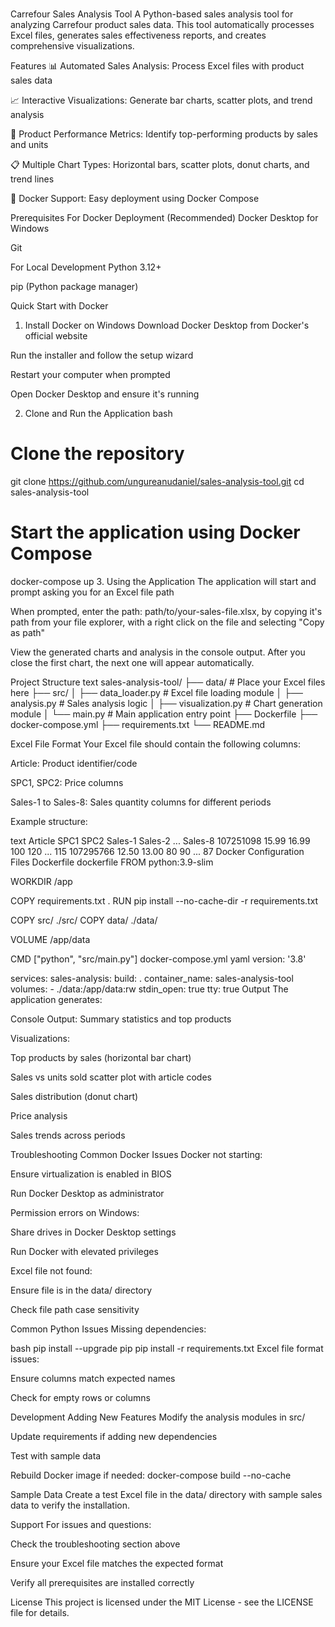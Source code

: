 #

Carrefour Sales Analysis Tool
A Python-based sales analysis tool for analyzing Carrefour product sales data. This tool automatically processes Excel files, generates sales effectiveness reports, and creates comprehensive visualizations.

Features
📊 Automated Sales Analysis: Process Excel files with product sales data

📈 Interactive Visualizations: Generate bar charts, scatter plots, and trend analysis

🎯 Product Performance Metrics: Identify top-performing products by sales and units

📋 Multiple Chart Types: Horizontal bars, scatter plots, donut charts, and trend lines

🐳 Docker Support: Easy deployment using Docker Compose

Prerequisites
For Docker Deployment (Recommended)
Docker Desktop for Windows

Git

For Local Development
Python 3.12+

pip (Python package manager)

Quick Start with Docker
1. Install Docker on Windows
Download Docker Desktop from Docker's official website

Run the installer and follow the setup wizard

Restart your computer when prompted

Open Docker Desktop and ensure it's running

2. Clone and Run the Application
bash
# Clone the repository
git clone https://github.com/ungureanudaniel/sales-analysis-tool.git
cd sales-analysis-tool

# Start the application using Docker Compose
docker-compose up
3. Using the Application
The application will start and prompt asking you for an Excel file path

When prompted, enter the path: path/to/your-sales-file.xlsx, by copying it's path from your file explorer, with a right click on the file and selecting "Copy as path"

View the generated charts and analysis in the console output. After you close the first chart, the next one will appear automatically.

Project Structure
text
sales-analysis-tool/
├── data/                   # Place your Excel files here
├── src/
│   ├── data_loader.py     # Excel file loading module
│   ├── analysis.py        # Sales analysis logic
│   ├── visualization.py   # Chart generation module
│   └── main.py           # Main application entry point
├── Dockerfile
├── docker-compose.yml
├── requirements.txt
└── README.md

Excel File Format
Your Excel file should contain the following columns:

Article: Product identifier/code

SPC1, SPC2: Price columns

Sales-1 to Sales-8: Sales quantity columns for different periods

Example structure:

text
Article    SPC1   SPC2   Sales-1   Sales-2   ...   Sales-8
107251098  15.99  16.99  100       120       ...   115
107295766  12.50  13.00  80        90        ...   87
Docker Configuration Files
Dockerfile
dockerfile
FROM python:3.9-slim

WORKDIR /app

COPY requirements.txt .
RUN pip install --no-cache-dir -r requirements.txt

COPY src/ ./src/
COPY data/ ./data/

VOLUME /app/data

CMD ["python", "src/main.py"]
docker-compose.yml
yaml
version: '3.8'

services:
  sales-analysis:
    build: .
    container_name: sales-analysis-tool
    volumes:
      - ./data:/app/data:rw
    stdin_open: true
    tty: true
Output
The application generates:

Console Output: Summary statistics and top products

Visualizations:

Top products by sales (horizontal bar chart)

Sales vs units sold scatter plot with article codes

Sales distribution (donut chart)

Price analysis

Sales trends across periods

Troubleshooting
Common Docker Issues
Docker not starting:

Ensure virtualization is enabled in BIOS

Run Docker Desktop as administrator

Permission errors on Windows:

Share drives in Docker Desktop settings

Run Docker with elevated privileges

Excel file not found:

Ensure file is in the data/ directory

Check file path case sensitivity

Common Python Issues
Missing dependencies:

bash
pip install --upgrade pip
pip install -r requirements.txt
Excel file format issues:

Ensure columns match expected names

Check for empty rows or columns

Development
Adding New Features
Modify the analysis modules in src/

Update requirements if adding new dependencies

Test with sample data

Rebuild Docker image if needed: docker-compose build --no-cache

Sample Data
Create a test Excel file in the data/ directory with sample sales data to verify the installation.

Support
For issues and questions:

Check the troubleshooting section above

Ensure your Excel file matches the expected format

Verify all prerequisites are installed correctly

License
This project is licensed under the MIT License - see the LICENSE file for details.